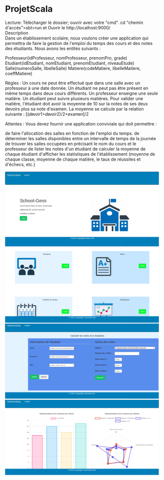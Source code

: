 # ProjetScala
Lecture:
Télècharger le dossier;
ouvrir avec votre "cmd".
cd "chemin d'accés">sbt>run et
Ouvrir le http://localhost:9000/</br>
Description</br>
Dans un établissement scolaire, nous voulons créer une application qui permettra de faire la gestion de l'emploi du temps des cours et des notes des étudiants. Nous avons les entités suivants :

Professeur(idProfesseur, nomProfesseur, prenomPro, grade)
Etudiant(idEtudiant, nomEtudiant, prenomEtudiant, niveauEtude)
Salle(numeroSalle, libelleSalle)
Matiere(codeMatiere, libelleMatiere, coeffMatiere)

Règles :
Un cours ne peut être effectué que dans une salle avec un professeur à une date donnée. Un étudiant ne peut pas être présent en même temps dans deux cours différents. Un professeur enseigne une seule matière. Un étudiant peut suivre plusieurs matières. Pour valider une matière, l'étudiant doit avoir la moyenne de 10 sur la notes de ses deux devoirs plus sa note d'examen. La moyenne se calcule par la relation suivante :
[(𝑑𝑒𝑣𝑜𝑖𝑟1+𝑑𝑒𝑣𝑜𝑖𝑟2)/2+𝑒𝑥𝑎𝑚𝑒𝑛]/2
 
Attentes :
Vous devez fournir une application conviviale qui doit permettre :

de faire l'allocation des salles en fonction de l'emploi du temps.
de déterminer les salles disponibles entre un intervalle de temps de la journée
de trouver les salles occupées en précisant le nom du cours et le professeur
de lister les notes d'un étudiant
de calculer la moyenne de chaque étudiant
d'afficher les statistiques de l'établissement (moyenne de chaque classe, moyenne de chaque matière, le taux de réussites et d'échecs, etc.)

![Screenshot](1.png)
![Screenshot](2.png)
![Screenshot](3.png)
![Screenshot](4.png)
